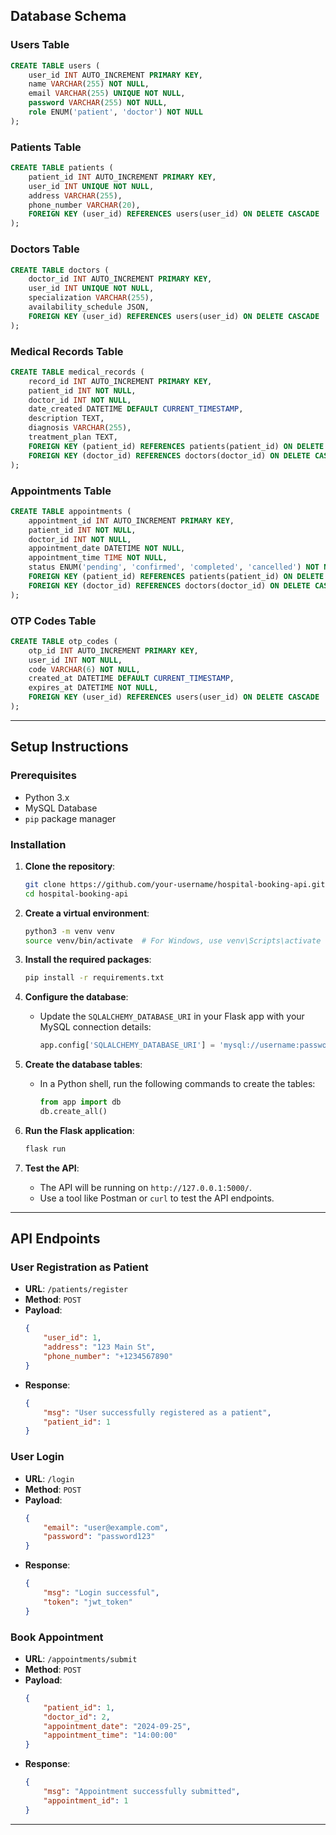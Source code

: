 
## Database Schema
### Users Table
```sql
CREATE TABLE users (
    user_id INT AUTO_INCREMENT PRIMARY KEY,
    name VARCHAR(255) NOT NULL,
    email VARCHAR(255) UNIQUE NOT NULL,
    password VARCHAR(255) NOT NULL,
    role ENUM('patient', 'doctor') NOT NULL
);
```

### Patients Table
```sql
CREATE TABLE patients (
    patient_id INT AUTO_INCREMENT PRIMARY KEY,
    user_id INT UNIQUE NOT NULL,
    address VARCHAR(255),
    phone_number VARCHAR(20),
    FOREIGN KEY (user_id) REFERENCES users(user_id) ON DELETE CASCADE
);
```

### Doctors Table
```sql
CREATE TABLE doctors (
    doctor_id INT AUTO_INCREMENT PRIMARY KEY,
    user_id INT UNIQUE NOT NULL,
    specialization VARCHAR(255),
    availability_schedule JSON,
    FOREIGN KEY (user_id) REFERENCES users(user_id) ON DELETE CASCADE
);
```

### Medical Records Table
```sql
CREATE TABLE medical_records (
    record_id INT AUTO_INCREMENT PRIMARY KEY,
    patient_id INT NOT NULL,
    doctor_id INT NOT NULL,
    date_created DATETIME DEFAULT CURRENT_TIMESTAMP,
    description TEXT,
    diagnosis VARCHAR(255),
    treatment_plan TEXT,
    FOREIGN KEY (patient_id) REFERENCES patients(patient_id) ON DELETE CASCADE,
    FOREIGN KEY (doctor_id) REFERENCES doctors(doctor_id) ON DELETE CASCADE
);
```

### Appointments Table
```sql
CREATE TABLE appointments (
    appointment_id INT AUTO_INCREMENT PRIMARY KEY,
    patient_id INT NOT NULL,
    doctor_id INT NOT NULL,
    appointment_date DATETIME NOT NULL,
    appointment_time TIME NOT NULL,
    status ENUM('pending', 'confirmed', 'completed', 'cancelled') NOT NULL,
    FOREIGN KEY (patient_id) REFERENCES patients(patient_id) ON DELETE CASCADE,
    FOREIGN KEY (doctor_id) REFERENCES doctors(doctor_id) ON DELETE CASCADE
);
```

### OTP Codes Table
```sql
CREATE TABLE otp_codes (
    otp_id INT AUTO_INCREMENT PRIMARY KEY,
    user_id INT NOT NULL,
    code VARCHAR(6) NOT NULL,
    created_at DATETIME DEFAULT CURRENT_TIMESTAMP,
    expires_at DATETIME NOT NULL,
    FOREIGN KEY (user_id) REFERENCES users(user_id) ON DELETE CASCADE
);
```

---

## Setup Instructions

### Prerequisites

- Python 3.x
- MySQL Database
- `pip` package manager

### Installation

1. **Clone the repository**:
   ```bash
   git clone https://github.com/your-username/hospital-booking-api.git
   cd hospital-booking-api
   ```

2. **Create a virtual environment**:
   ```bash
   python3 -m venv venv
   source venv/bin/activate  # For Windows, use venv\Scripts\activate
   ```

3. **Install the required packages**:
   ```bash
   pip install -r requirements.txt
   ```

4. **Configure the database**:
   - Update the `SQLALCHEMY_DATABASE_URI` in your Flask app with your MySQL connection details:
     ```python
     app.config['SQLALCHEMY_DATABASE_URI'] = 'mysql://username:password@localhost/db_name'
     ```

5. **Create the database tables**:
   - In a Python shell, run the following commands to create the tables:
     ```python
     from app import db
     db.create_all()
     ```

6. **Run the Flask application**:
   ```bash
   flask run
   ```

7. **Test the API**:
   - The API will be running on `http://127.0.0.1:5000/`.
   - Use a tool like Postman or `curl` to test the API endpoints.

---

## API Endpoints

### User Registration as Patient
- **URL**: `/patients/register`
- **Method**: `POST`
- **Payload**:
  ```json
  {
      "user_id": 1,
      "address": "123 Main St",
      "phone_number": "+1234567890"
  }
  ```
- **Response**:
  ```json
  {
      "msg": "User successfully registered as a patient",
      "patient_id": 1
  }
  ```

### User Login
- **URL**: `/login`
- **Method**: `POST`
- **Payload**:
  ```json
  {
      "email": "user@example.com",
      "password": "password123"
  }
  ```
- **Response**:
  ```json
  {
      "msg": "Login successful",
      "token": "jwt_token"
  }
  ```

### Book Appointment
- **URL**: `/appointments/submit`
- **Method**: `POST`
- **Payload**:
  ```json
  {
      "patient_id": 1,
      "doctor_id": 2,
      "appointment_date": "2024-09-25",
      "appointment_time": "14:00:00"
  }
  ```
- **Response**:
  ```json
  {
      "msg": "Appointment successfully submitted",
      "appointment_id": 1
  }
  ```

---

